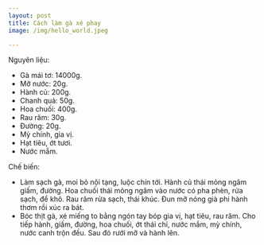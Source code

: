 ```yaml
---
layout: post
title: Cách làm gà xé phay
image: /img/hello_world.jpeg

---
```

Nguyên liệu:
- Gà mái tơ: 14000g.
- Mỡ nước: 20g.
- Hành củ: 200g.
- Chanh quả: 50g.
- Hoa chuối: 400g.
- Rau răm: 30g.
- Đường: 20g.
- Mỳ chính, gia vị.
- Hạt tiêu, ớt tươi.
- Nước mắm.

Chế biến:
- Làm sạch gà, moi bỏ nội tạng, luộc chín tới. Hành củ thái mỏng ngâm giấm, đường. Hoa chuối thái mỏng ngâm vào nước có pha phèn, rửa sạch, để khô. Rau răm rửa sạch, thái khúc. Đun mỡ nóng già phi hành thơm rồi xúc ra bát. 
- Bóc thịt gà, xé miếng to bằng ngón tay bóp gia vị, hạt tiêu, rau răm. Cho tiếp hành, giấm, đường, hoa chuối, ớt thái chỉ, nước mắm, mỳ chính, nước canh trộn đều. Sau đó rưới mỡ và hành lên. 
